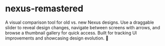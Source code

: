 # nexus-remastered
A visual comparison tool for old vs. new Nexus designs. Use a draggable slider to reveal design changes, navigate between screens with arrows, and browse a thumbnail gallery for quick access. Built for tracking UI improvements and showcasing design evolution. 🚀
